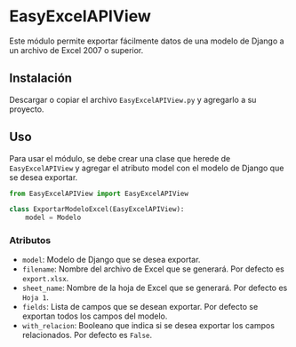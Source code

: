 # EasyExcelAPIView
Este módulo permite exportar fácilmente datos de una modelo de Django a un archivo de Excel 2007 o superior.

## Instalación
Descargar o copiar el archivo `EasyExcelAPIView.py` y agregarlo a su proyecto.

## Uso
Para usar el módulo, se debe crear una clase que herede de `EasyExcelAPIView` y agregar el atributo model con el modelo de Django que se desea exportar.

```python
from EasyExcelAPIView import EasyExcelAPIView

class ExportarModeloExcel(EasyExcelAPIView):
    model = Modelo
```
 
### Atributos   
* `model`: Modelo de Django que se desea exportar.
* `filename`: Nombre del archivo de Excel que se generará. Por defecto es `export.xlsx`.
* `sheet_name`: Nombre de la hoja de Excel que se generará. Por defecto es `Hoja 1`.
* `fields`: Lista de campos que se desean exportar. Por defecto se exportan todos los campos del modelo.
* `with_relacion`: Booleano que indica si se desea exportar los campos relacionados. Por defecto es `False`.